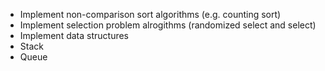 - Implement non-comparison sort algorithms (e.g. counting sort)
- Implement selection problem alrogithms (randomized select and select)
- Implement data structures
 - Stack
 - Queue

